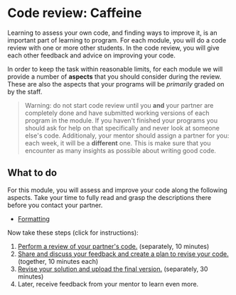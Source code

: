 # Code review: Caffeine

Learning to assess your own code, and finding ways to improve it, is an important part of learning to program. For each module, you will do a code review with one or more other students. In the code review, you will give each other feedback and advice on improving your code.

In order to keep the task within reasonable limits, for each module we will provide a number of **aspects** that you should consider during the review. These are also the aspects that your programs will be *primarily* graded on by the staff.

> Warning: do not start code review until you **and** your partner are completely done and have submitted working versions of each program in the module. If you haven't finished your programs you should ask for help on that specifically and never look at someone else's code.
> Additionaly, your mentor should assign a partner for you: each week, it will be a **different** one. This is make sure that you encounter as many insights as possible about writing good code.

## What to do

For this module, you will assess and improve your code along the following aspects. Take your time to fully read and grasp the descriptions there before you contact your partner.

- [Formatting](/quality/aspects/formatting)

Now take these steps (click for instructions):

1.  [Perform a review of your partner's code.](/modules/m1/review) (separately, 10 minutes)
2.  [Share and discuss your feedback and create a plan to revise your code.](/modules/m1/todo) (together, 10 minutes each)
3.  [Revise your solution and upload the final version.](/modules/m1/revised) (separately, 30 minutes)
4.  Later, receive feedback from your mentor to learn even more.
